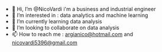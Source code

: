 - 👋 Hi, I’m @NicoVardi i'm a business and industrial engineer
- 👀 I’m interested in : data analytics and machine learning
- 🌱 I’m currently learning data analysis 
- 💞️ I’m looking to collaborate on data analysis
- 📫 How to reach me : argianico@hotmail.com and nicovardi5396@gmail.com



